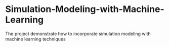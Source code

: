 # Simulation-Modeling-with-Machine-Learning
The project demonstrate how to incorporate simulation modeling with machine learning techniques
